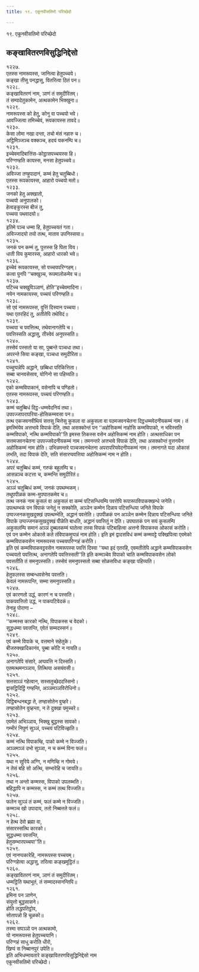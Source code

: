 ```yaml
---
title: १९. एकूनवीसतिमो परिच्छेदो

---
```

१९. एकूनवीसतिमो परिच्छेदो  


## कङ्खावितरणविसुद्धिनिद्देसो

१२२७.  
एतस्स नामरूपस्स, जानित्वा हेतुपच्चये।  
कङ्खा तीसु पनद्धासु, वितरित्वा ठितं पन॥  
१२२८.  
कङ्खावितरणं नाम, ञाणं तं समुदीरितम्।  
तं सम्पादेतुकामेन, अत्थकामेन भिक्खुना॥  
१२२९.  
नामरूपस्स को हेतु, कोनु वा पच्चयो भवे।  
आवज्जित्वा तमिच्चेवं, रूपकायस्स तावदे॥  
१२३०.  
केसा लोमा नखा दन्ता, तचो मंसं नहारु च।  
अट्ठिमिञ्जञ्च वक्कञ्च, हदयं यकनम्पि च॥  
१२३१.  
इच्चेवमादिबात्तिंस-कोट्ठासपच्चयस्स हि।  
परिग्गण्हति कायस्स, मनसा हेतुपच्चये॥  
१२३२.  
अविज्जा तण्हुपादानं, कम्मं हेतु चतुब्बिधो।  
एतस्स रूपकायस्स, आहारो पच्चयो मतो॥  
१२३३.  
जनको हेतु अक्खातो,  
पच्चयो अनुपालको।  
हेत्वङ्कुरस्स बीजं तु,  
पच्चया पथवादयो॥  
१२३४.  
इतिमे पञ्च धम्मा हि, हेतुपच्चयतं गता।  
अविज्जादयो तयो तत्थ, माताव उपनिस्सया॥  
१२३५.  
जनकं पन कम्मं तु, पुत्तस्स हि पिता विय।  
धाती विय कुमारस्स, आहारो धारको भवे॥  
१२३६.  
इच्चेवं रूपकायस्स, सो पच्चयपरिग्गहम्।  
कत्वा पुनपि ‘‘चक्खुञ्च, रूपमालोकमेव च॥  
१२३७.  
पटिच्च चक्खुविञ्ञाणं, होति’’इच्चेवमादिना।  
नयेन नामकायस्स, पच्चयं परिगण्हति॥  
१२३८.  
सो एवं नामरूपस्स, वुत्तिं दिस्वान पच्चया।  
यथा एतरहिदं तु, अतीतेपि तथेविदं॥  
१२३९.  
पच्चया च पवत्तित्थ, तथेवानागतेपि च।  
पवत्तिस्सति अद्धासु, तीस्वेवं अनुपस्सति॥  
१२४०.  
तस्सेवं पस्सतो या सा, पुब्बन्ते पञ्चधा तथा।  
अपरन्ते सिया कङ्खा, पञ्चधा समुदीरिता॥  
१२४१.  
पच्चुप्पन्नेपि अद्धाने, छब्बिधा परिकित्तिता।  
सब्बा चानवसेसाव, योगिनो सा पहिय्यति॥  
१२४२.  
एको कम्मविपाकानं, वसेनापि च पण्डितो।  
एतस्स नामरूपस्स, पच्चयं परिगण्हति॥  
१२४३.  
कम्मं चतुब्बिधं दिट्ठ-धम्मवेदनियं तथा।  
उपपज्जापरापरिया-होसिकम्मवसा पन॥  
तत्थ एकजवनवीथियं सत्तसु चित्तेसु कुसला वा अकुसला वा पठमजवनचेतना दिट्ठधम्मवेदनीयकम्मं नाम। तं इमस्मिंयेव अत्तभावे विपाकं देति, तथा असक्कोन्तं पन ‘‘अहोसिकम्मं नाहोसि कम्मविपाको, न भविस्सति कम्मविपाको, नत्थि कम्मविपाको’’ति इमस्स तिकस्स वसेन अहोसिकम्मं नाम होति। अत्थसाधिका पन सत्तमजवनचेतना उपपज्जवेदनीयकम्मं नाम। तमनन्तरे अत्तभावे विपाकं देति, तथा असक्कोन्तं वुत्तनयेन अहोसिकम्मं नाम होति। उभिन्नमन्तरे पञ्चजवनचेतना अपरापरियवेदनीयकम्मं नाम। तमनागते यदा ओकासं लभति, तदा विपाकं देति, सति संसारप्पवत्तिया अहोसिकम्मं नाम न होति।  
१२४४.  
अपरं चतुब्बिधं कम्मं, गरुकं बहुलम्पि च।  
आसन्नञ्च कटत्ता च, कम्मन्ति समुदीरितं॥  
१२४५.  
अञ्ञं चतुब्बिधं कम्मं, जनकं उपथम्भकम्।  
तथूपपीळकं कम्म-मुपघातकमेव च॥  
तत्थ जनकं नाम कुसलं वा अकुसलं वा कम्मं पटिसन्धियम्पि पवत्तेपि रूपारूपविपाकक्खन्धे जनेति। उपत्थम्भकं पन विपाकं जनेतुं न सक्कोति, अञ्ञेन कम्मेन दिन्नाय पटिसन्धिया जनिते विपाके उप्पज्जनकसुखदुक्खं उपत्थम्भेति, अद्धानं पवत्तेति। उपपीळकं पन अञ्ञेन कम्मेन दिन्नाय पटिसन्धिया जनिते विपाके उप्पज्जनकसुखदुक्खं पीळेति बाधति, अद्धानं पवत्तितुं न देति। उपघातकं पन सयं कुसलम्पि अकुसलम्पि समानं अञ्ञं दुब्बलकम्मं घातेत्वा तस्स विपाकं पटिबाहित्वा अत्तनो विपाकस्स ओकासं करोति। एवं पन कम्मेन ओकासे कते तंविपाकमुप्पन्नं नाम होति। इति इमं द्वादसविधं कम्मं कम्मवट्टे पक्खिपित्वा एवमेको कम्मविपाकवसेन नामरूपस्स पच्चयपरिग्गहं करोति।  
इति एवं कम्मविपाकवट्टवसेन नामरूपस्स पवत्तिं दिस्वा ‘‘यथा इदं एतरहि, एवमतीतेपि अद्धाने कम्मविपाकवसेन पच्चयतो पवत्तित्थ, अनागतेपि पवत्तिस्सती’’ति इति कम्मञ्चेव विपाको चाति कम्मविपाकवसेन लोको पवत्ततीति तं समनुपस्सति। तस्सेवं समनुपस्सतो सब्बा सोळसविधा कङ्खा पहिय्यति।  
१२४६.  
हेतुफलस्स सम्बन्धवसेनेव पवत्तति।  
केवलं नामरूपन्ति, सम्मा समनुपस्सति॥  
१२४७.  
एवं कारणतो उद्धं, कारणं न च पस्सति।  
पाकपवत्तितो उद्धं, न पाकपटिवेदकं॥  
तेनाहु पोराणा –  
१२४८.  
‘‘कम्मस्स कारको नत्थि, विपाकस्स च वेदको।  
सुद्धधम्मा पवत्तन्ति, एवेतं सम्मदस्सनं॥  
१२४९.  
एवं कम्मे विपाके च, वत्तमाने सहेतुके।  
बीजरुक्खादिकानंव, पुब्बा कोटि न नायति॥  
१२५०.  
अनागतेपि संसारे, अप्पवत्ति न दिस्सति।  
एतमत्थमनञ्ञाय, तित्थिया असयंवसी॥  
१२५१.  
सत्तसञ्ञं गहेत्वान, सस्सतुच्छेददस्सिनो।  
द्वासट्ठिदिट्ठिं गण्हन्ति, अञ्ञमञ्ञविरोधिनो॥  
१२५२.  
दिट्ठिबन्धनबद्धा ते, तण्हासोतेन वुय्हरे।  
तण्हासोतेन वुय्हन्ता, न ते दुक्खा पमुच्चरे॥  
१२५३.  
एवमेतं अभिञ्ञाय, भिक्खु बुद्धस्स सावको।  
गम्भीरं निपुणं सुञ्ञं, पच्चयं पटिविज्झति॥  
१२५४.  
कम्मं नत्थि विपाकम्हि, पाको कम्मे न विज्जति।  
अञ्ञमञ्ञं उभो सुञ्ञा, न च कम्मं विना फलं॥  
१२५५.  
यथा न सूरिये अग्गि, न मणिम्हि न गोमये।  
न तेसं बहि सो अत्थि, सम्भारेहि च जायति॥  
१२५६.  
तथा न अन्तो कम्मस्स, विपाको उपलब्भति।  
बहिद्धापि न कम्मस्स, न कम्मं तत्थ विज्जति॥  
१२५७.  
फलेन सुञ्ञं तं कम्मं, फलं कम्मे न विज्जति।  
कम्मञ्च खो उपादाय, ततो निब्बत्तते फलं॥  
१२५८.  
न हेत्थ देवो ब्रह्मा वा,  
संसारस्सत्थि कारको।  
सुद्धधम्मा पवत्तन्ति,  
हेतुसम्भारपच्चया’’ति॥  
१२५९.  
एवं नानप्पकारेहि, नामरूपस्स पच्चयम्।  
परिग्गहेत्वा अद्धासु, तरित्वा कङ्खमुट्ठितं॥  
१२६०.  
कङ्खावितरणं नाम, ञाणं तं समुदीरितम्।  
धम्मट्ठिति यथाभूतं, तं सम्मादस्सनन्तिपि॥  
१२६१.  
इमिना पन ञाणेन,  
संयुत्तो बुद्धसासने।  
होति लद्धपतिट्ठोव,  
सोतापन्नो हि चूळको॥  
१२६२.  
तस्मा सपञ्ञो पन अत्थकामो,  
यो नामरूपस्स हेतुपच्चयानि।  
परिग्गहं साधु करोति धीरो,  
खिप्पं स निब्बानपुरं उपेति॥  
इति अभिधम्मावतारे कङ्खावितरणविसुद्धिनिद्देसो नाम  
एकूनवीसतिमो परिच्छेदो।  